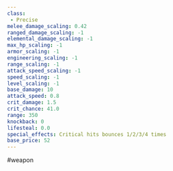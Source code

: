 ```yaml
---
class: 
 - Precise
melee_damage_scaling: 0.42
ranged_damage_scaling: -1
elemental_damage_scaling: -1
max_hp_scaling: -1
armor_scaling: -1
engineering_scaling: -1
range_scaling: -1
attack_speed_scaling: -1
speed_scaling: -1
level_scaling: -1
base_damage: 10
attack_speed: 0.8
crit_damage: 1.5
crit_chance: 41.0
range: 350
knockback: 0
lifesteal: 0.0
special_effects: Critical hits bounces 1/2/3/4 times
base_price: 52
---
```

#weapon